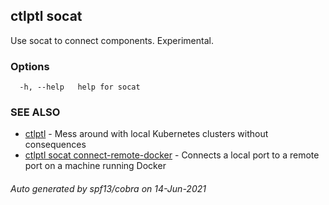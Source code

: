 ## ctlptl socat

Use socat to connect components. Experimental.

### Options

```
  -h, --help   help for socat
```

### SEE ALSO

* [ctlptl](ctlptl.md)	 - Mess around with local Kubernetes clusters without consequences
* [ctlptl socat connect-remote-docker](ctlptl_socat_connect-remote-docker.md)	 - Connects a local port to a remote port on a machine running Docker

###### Auto generated by spf13/cobra on 14-Jun-2021
